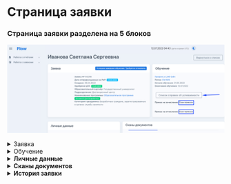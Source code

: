 # Страница заявки

### **Страница заявки разделена на 5 блоков**

![](<../.gitbook/assets/image (2).png>)

<details>

<summary>Заявка</summary>

### Информация о текущей  заявке гражданина

**Номер заявки**&#x20;

**Дата отправки данных на РвР** - все заявки синхронизируется с РвР

**Создано** - дата подачи заявки гражданином&#x20;

**Одобрена ЦЗН** - дата одобрения заявки в  ЦЗН

**Образовательный партнёр** - образовательная организация, куда была подана заявка

**Подразделение** - название подразделения в системе Odin, в котором проводится образовательная программа.

**Наименование программы**  образовательная  программа в системе Odin, на которую была подана заявка.  \
**Основной | Для безработных** -тип договора для данной программы

**Категория гражданина** - категория, по которой была подана заявка на участие.

</details>

<details>

<summary>Обучение</summary>

### **Обучение**

**Профиль в LMS Odin** - ссылка на профиль в Odin, переход доступен только зарегистрированным на платформе сотрудникам.

**Поток** - название потока в Odin

**Начало обучения** - дата старта обучения на платформе Odin

**Окончание обучения** - дата окончания обучения на платформе Odin

**Список справок об успеваемости/посещаемости** - справки генерируются на основании данных из  Odin**.** Далее образовательная организация подписывает их и загружает подписанный скан.&#x20;

**Приказ на зачисление**

299 до от 18.04.2022 - ссылка для скачивания приказа

**Приказ на отчисление**

230 до от 25.06.2022  - ссылка для скачивания приказа

</details>

<details>

<summary><strong>Личные данные</strong></summary>

**Идентификатор гражданина**

**СНИЛС**

**ИНН**

**День рождения**

**Данные паспорта**

**Адрес регистрации**

**Почтовый адрес**

\_\_\_\_\_\_\_\_\_\_\_\_\_\_\_\_\_\_\_\_\_\_\_\_\_\_\_\_\_\_\_\_\_\_\_\_\_\_\_\_\_\_\_\_\_\_\_\_\_\_\_\_\_\_\_\_\_\_\_\_\_\_\_\_\_\_\_\_\_\_\_\_

**Образование**

**Данные диплома**

\_\_\_\_\_\_\_\_\_\_\_\_\_\_\_\_\_\_\_\_\_\_\_\_\_\_\_\_\_\_\_\_\_\_\_\_\_\_\_\_\_\_\_\_\_\_\_\_\_\_\_\_\_\_\_\_\_\_\_\_\_\_\_\_\_\_\_\_\_\_\_\_\_

**Телефон**

**Дополнительный телефон**

**Email**

**Дополнительный email**

</details>

<details>

<summary><strong>Сканы документов</strong></summary>

### **Сканы документов**

****\
**Копия паспорта**

**Диплом/справка с места учебы/документ об образовании**

**Документы о смене фамилии (при наличии)**&#x20;

**Заявление**

**Договор**

**Согласие на обработку персональных данных**

**Согласие за изменение сроков обучения (при наличии)**&#x20;

**Заявление на отчисление (при наличии)**&#x20;

</details>

<details>

<summary><strong>История заявки</strong></summary>

Информация об этапах заявки с комментариями проверяющих.

</details>
